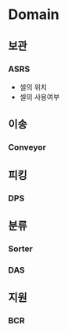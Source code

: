 # Domain

## 보관
### ASRS
- 셀의 위치
- 셀의 사용여부

## 이송
### Conveyor

## 피킹
### DPS

## 분류
### Sorter

### DAS


## 지원
### BCR